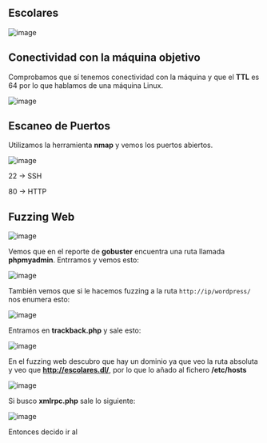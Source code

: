 ## Escolares

![image](https://github.com/Alv-fh/Dockerlabs_machines_writeups/assets/109484163/4c2d1970-d7ff-44dd-a833-e98e3843bd26)

## Conectividad con la máquina objetivo

Comprobamos que sí tenemos conectividad con la máquina y que el **TTL** es 64 por lo que hablamos de una máquina Linux.

![image](https://github.com/Alv-fh/Dockerlabs_machines_writeups/assets/109484163/9a8a2e4d-5fef-4281-ba2e-47569b47bad5)

## Escaneo de Puertos

Utilizamos la herramienta **nmap** y vemos los puertos abiertos.

![image](https://github.com/Alv-fh/Dockerlabs_machines_writeups/assets/109484163/e5be85fa-ba08-4e29-bb74-67363ccd0184)

22 -> SSH

80 -> HTTP

## Fuzzing Web

![image](https://github.com/Alv-fh/Dockerlabs_machines_writeups/assets/109484163/d1586d08-6d99-4a65-b7cd-4e29e7264245)

Vemos que en el reporte de **gobuster** encuentra una ruta llamada **phpmyadmin**. Entrramos y vemos esto:

![image](https://github.com/Alv-fh/Dockerlabs_machines_writeups/assets/109484163/eef5c66d-9b0c-46a6-b51c-fb398c95b65d)

También vemos que si le hacemos fuzzing a la ruta `http://ip/wordpress/` nos enumera esto:

![image](https://github.com/Alv-fh/Dockerlabs_machines_writeups/assets/109484163/cd9e357a-d30d-4540-a990-8edaf5ed919d)

Entramos en **trackback.php** y sale esto:

![image](https://github.com/Alv-fh/Dockerlabs_machines_writeups/assets/109484163/77af5199-cc6f-4537-acfb-d694e08b14ad)

En el fuzzing web descubro que hay un dominio ya que veo la ruta absoluta y veo que **http://escolares.dl/**, por lo que lo añado al fichero **/etc/hosts**

![image](https://github.com/Alv-fh/Dockerlabs_machines_writeups/assets/109484163/e4e29956-e55d-48d8-8320-e50e44be976e)

Si busco **xmlrpc.php** sale lo siguiente:

![image](https://github.com/Alv-fh/Dockerlabs_machines_writeups/assets/109484163/ecc381e5-9b32-48c0-a037-ac5d6b5ac10b)
 
Entonces decido ir al 
